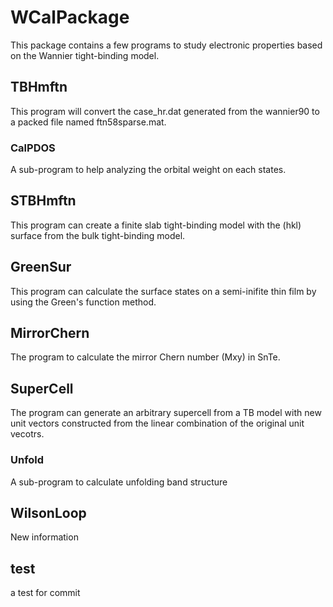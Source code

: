 # WCalPackage
This package contains a few programs to study electronic properties based on the Wannier tight-binding model.

## TBHmftn
This program will convert the case_hr.dat generated from the wannier90 to a packed file named ftn58sparse.mat.

### CalPDOS 
A sub-program to help analyzing the orbital weight on each states. 

## STBHmftn
This program can create a finite slab tight-binding model with the (hkl) surface from the bulk tight-binding model.

## GreenSur
This program can calculate the surface states on a semi-inifite thin film by using the Green's function method.

## MirrorChern
The program to calculate the mirror Chern number (Mxy) in SnTe.

## SuperCell
The program can generate an arbitrary supercell from a TB model with new unit vectors constructed from the linear combination of the original unit vecotrs. 

### Unfold
A sub-program to calculate unfolding band structure

## WilsonLoop
New information

## test
a test for commit
